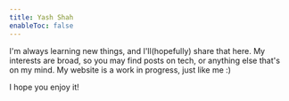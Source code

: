 ```yaml
---
title: Yash Shah
enableToc: false
---
```


I'm always learning new things, and I'll(hopefully) share that here. My interests are broad, so you may find posts on tech, or anything else that's on my mind. My website is a work in progress, just like me :)

I hope you enjoy it!



